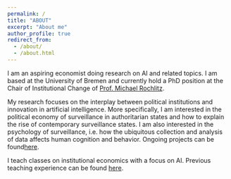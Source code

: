 ```yaml
---
permalink: /
title: "ABOUT"
excerpt: "About me"
author_profile: true
redirect_from: 
  - /about/
  - /about.html
---
```

I am an aspiring economist doing research on AI and related topics. I am based at the University of Bremen and currently hold a PhD position at the Chair of Institutional Change of <a href="https://sites.google.com/site/michaelrochlitz/">Prof. Michael Rochlitz</a>.

My research focuses on the interplay between political institutions and innovation in artificial intelligence. More specifically, I am interested in the political economy of surveillance in authoritarian states and how to explain the rise of contemporary surveillance states. I am also interested in the psychology of surveillance, i.e. how the ubiquitous collection and analysis of data affects human cognition and behavior. Ongoing projects can be found<a href="https://dkarpa.github.io/projects/">here</a>.

I teach classes on institutional economics with a focus on AI. Previous teaching experience can be found <a href="https://dkarpa.github.io/teaching/">here</a>.